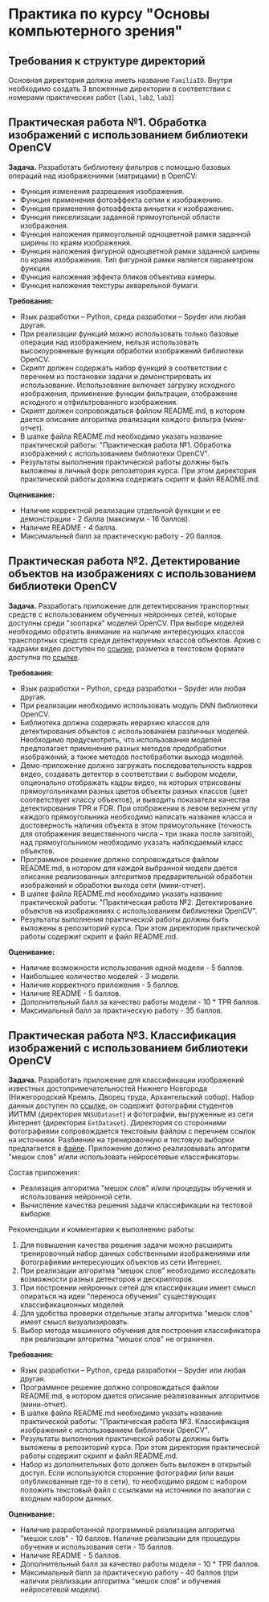 # Практика по курсу "Основы компьютерного зрения"

## Требования к структуре директорий

Основная директория должна иметь название `FamiliaIO`. Внутри необходимо создать
3 вложенные директории в соответствии с номерами практических работ (`lab1`,
`lab2`, `lab3`)

## Практическая работа №1. Обработка изображений с использованием библиотеки OpenCV

**Задача.** Разработать библиотеку фильтров с помощью базовых операций
над изображениями (матрицами) в OpenCV:
- Функция изменения разрешения изображения.
- Функция применения фотоэффекта сепии к изображению.
- Функция применения фотоэффекта виньетки к изображению.
- Функция пикселизации заданной прямоугольной области изображения.
- Функция наложения прямоугольной одноцветной рамки заданной ширины по краям изображения.
- Функция наложения фигурной одноцветной рамки заданной ширины по краям изображения.
  Тип фигурной рамки является параметром функции.
- Функция наложения эффекта бликов объектива камеры.
- Функция наложения текстуры акварельной бумаги.

**Требования:**
- Язык разработки – Python, среда разработки – Spyder или любая другая.
- При реализации функций можно использовать только базовые операции над изображением,
  нельзя использовать высокоуровневые функции обработки изображений библиотеки OpenCV.
- Скрипт должен содержать набор функций в соответствии с перечнем из постановки задачи
  и демонстрировать их использование. Использование включает загрузку исходного изображения,
  применение функции фильтрации, отображение исходного и отфильтрованного изображения.
- Скрипт должен сопровождаться файлом README.md, в котором дается описание
  алгоритма реализации каждого фильтра (мини-отчет).
- В шапке файла README.md необходимо указать название практической работы:
  "Практическая работа №1. Обработка изображений с использованием библиотеки OpenCV".
- Результаты выполнения практической работы должны быть выложены в личный форк репозитория
  курса. При этом директория практической работы должна содержать скрипт и файл README.md.

**Оценивание:**
- Наличие корректной реализации отдельной функции и ее демонстрации - 2 балла
  (максимум - 16 баллов).
- Наличие README - 4 балла.
- Максимальный балл за практическую работу - 20 баллов.

## Практическая работа №2. Детектирование объектов на изображениях с использованием библиотеки OpenCV

**Задача.** Разработать приложение для детектирования транспортных средств с использованием обученных
нейронных сетей, которые доступны среди "зоопарка" моделей OpenCV. При выборе моделей необходимо
обратить внимание на наличие интересующих классов транспортных средств среди детектируемых классов
объектов. Архив с кадрами видео доступен по [ссылке](https://cloud.unn.ru/s/nLkk7BXBqapNgcE), разметка
в текстовом формате доступна по [ссылке](https://cloud.unn.ru/s/j4wA4nx8mZ4yfqD).

**Требования:**
- Язык разработки – Python, среда разработки – Spyder или любая другая.
- При реализации необходимо использовать модуль DNN библиотеки OpenCV.
- Библиотека должна содержать иерархию классов для детектирования объектов с использованием различных
  моделей. Необходимо предусмотреть, что использование моделей предполагает применение разных методов
  предобработки изображений, а также методов постобработки выхода моделей.
- Демо-приложение должно загружать последовательность кадров видео, создавать детектор в соответствии
  с выбором модели, опционально отображать кадры видео, на которых отрисованы прямоугольниками разных
  цветов объекты разных классов (цвет соответствует классу объектов), и выводить показатели качества детектирования TPR и FDR.
  При отображении в левом верхнем	углу каждого прямоугольника необходимо написать название класса и достоверность наличия
  объекта в этом прямоугольнике	(точность для отображения вещественного числа – три знака после запятой), над прямоугольником
  необходимо указать наблюдаемый класс объектов.
- Программное решение должно сопровождаться файлом README.md, в котором для каждой выбранной модели дается описание
  реализованных алгоритмов предварительной обработки изображений и обработки выхода сети (мини-отчет).
- В шапке файла README.md необходимо указать название практической работы: "Практическая работа №2.
  Детектирование объектов на изображениях с использованием библиотеки OpenCV".
- Результаты выполнения практической работы должны быть выложены в репозиторий курса. При этом
  директория практической работы содержит скрипт и файл README.md.

**Оценивание:**
- Наличие возможности использования одной модели - 5 баллов.
- Наибольшее количество моделей - 3 модели.
- Наличие корректного приложения - 5 баллов.
- Наличие README - 5 баллов.
- Дополнительный балл за качество работы модели - 10 * TPR баллов.
- Максимальный балл за практическую работу - 35 баллов.

## Практическая работа №3. Классификация изображений с использованием библиотеки OpenCV

**Задача.** Разработать приложение для классификации изображений известных достопримечательностей
Нижнего Новгорода (Нижегородский Кремль, Дворец труда, Архангельский собор). Набор данных
доступен по [ссылке](https://cloud.unn.ru/s/2KsWFmaxzZf9mF5), он содержит фотографии студентов
ИИТММ (директория `NNSUDataset`) и  фотографии, выгруженные из сети Интернет (директория `ExtDataset`).
Директория со сторонними фотографиями сопровождается текстовым файлом с перечнем ссылок на источники.
Разбиение на тренировочную и тестовую выборки предлагается в [файле]().
Приложение должно реализовывать алгоритм "мешок слов" и/или использовать нейросетевые классификаторы.

Состав приложения:
-	Реализация алгоритма "мешок слов" и/или процедуры обучения и использования нейронной сети.
-	Вычисление качества решения задачи классификации на тестовой выборке.

Рекомендации и комментарии к выполнению работы:
1. Для повышения качества решения задачи можно расширить тренировочный набор данных собственными
   изображениями или фотографиями интересующих объектов из сети Интернет.
1. При реализации алгоритма "мешок слов" необходимо исследовать возможности разных детекторов
   и дескрипторов.
1. При построении нейронных сетей для классификации имеет смысл опираться на идеи "переноса обучения"
   существующих классификационных моделей.
1. Для удобства проверки отдельные этапы алгоритма "мешок слов" имеет смысл визуализировать.
1. Выбор метода машинного обучения для построения классификатора при реализации алгоритма "мешок слов"
   не ограничен.

**Требования:**
-	Язык разработки – Python, среда разработки – Spyder или любая другая.
- Программное решение должно сопровождаться файлом README.md, в котором дается описание
  реализованных алгоритмов (мини-отчет).
-	В шапке файла README.md необходимо указать название практической работы:
  "Практическая работа №3. Классификация изображений с использованием библиотеки OpenCV".
-	Результаты выполнения практической работы должны быть выложены в репозиторий курса. При этом
  директория практической работы содержит скрипт и файл README.md.
- Набор из дополнительных фото должен быть выложен в открытый доступ. Если используются сторонние
  фотографии (или ваши опубликованные где-то в сети), то необходимо рядом с набором положить текстовый файл
  с ссылками на источники по аналогии с входным набором данных.

**Оценивание:**
- Наличие разработанной программной реализации алгоритма "мешок слов" - 10 баллов.
  Наличие реализации для процедуры обучения и использования сети - 15 баллов.
- Наличие README - 5 баллов.
- Дополнительный балл за качество работы модели - 10 * TPR баллов.
- Максимальный балл за практическую работу - 40 баллов (при наличии реализации алгоритма "мешок слов"
  и обучения нейросетевой модели).

